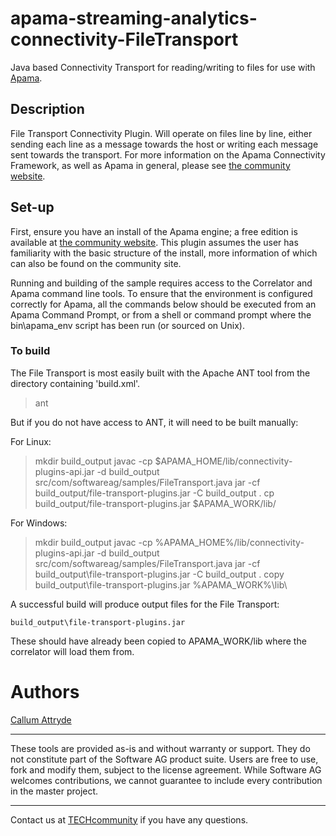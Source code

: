 # apama-streaming-analytics-connectivity-FileTransport
Java based Connectivity Transport for reading/writing to files for use with [Apama](http://www.apamacommunity.com/).

## Description
File Transport Connectivity Plugin. Will operate on files line by line, either sending each line as a message towards the host or writing each message sent towards the transport. For more information on the Apama Connectivity Framework, as well as Apama in general, please see [the community website](http://www.apamacommunity.com/).

## Set-up
First, ensure you have an install of the Apama engine; a free edition is available at [the community website](http://www.apamacommunity.com/). This plugin assumes the user has familiarity with the basic structure of the install, more information of which can also be found on the community site.

Running and building of the sample requires access to the Correlator and Apama command line tools. To ensure that the environment is configured correctly for Apama, all the commands below should be executed from an Apama Command Prompt, or from a shell or command prompt where the bin\apama_env script has been run (or sourced on Unix).

### To build
The File Transport is most easily built with the Apache ANT tool from the directory containing 'build.xml'.

> ant

But if you do not have access to ANT, it will need to be built manually:

For Linux:
> mkdir build_output
> javac -cp $APAMA_HOME/lib/connectivity-plugins-api.jar -d build_output src/com/softwareag/samples/FileTransport.java
> jar -cf build_output/file-transport-plugins.jar -C build_output .
> cp build_output/file-transport-plugins.jar $APAMA_WORK/lib/

For Windows:
> mkdir build_output
> javac -cp %APAMA_HOME%/lib/connectivity-plugins-api.jar -d build_output src/com/softwareag/samples/FileTransport.java
> jar -cf build_output\file-transport-plugins.jar -C build_output .
> copy build_output\file-transport-plugins.jar %APAMA_WORK%\lib\

A successful build will produce output files for the File Transport:

	build_output\file-transport-plugins.jar

These should have already been copied to APAMA_WORK/lib where the correlator will load them from.

# Authors
[Callum Attryde](mailto:Callum.Attryde@softwareag.com)

______________________
These tools are provided as-is and without warranty or support. They do not constitute part of the Software AG product suite. Users are free to use, fork and modify them, subject to the license agreement. While Software AG welcomes contributions, we cannot guarantee to include every contribution in the master project.
_____________
Contact us at [TECHcommunity](mailto:technologycommunity@softwareag.com?subject=Github/SoftwareAG) if you have any questions.
